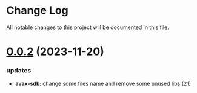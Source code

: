
# Change Log

All notable changes to this project will be documented in this file.

# [0.0.2](https://github.com/okx/go-wallet-sdk) (2023-11-20)

### updates

- **avax-sdk:** change some files name and remove some unused libs ([21](https://github.com/ewhal/go-wallet-sdk/pull/21))
